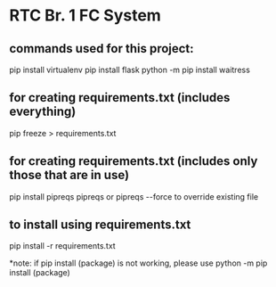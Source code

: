 # RTC Br. 1 FC System
## commands used for this project:
pip install virtualenv
pip install flask
python -m pip install waitress

## for creating requirements.txt (includes everything)
pip freeze > requirements.txt

## for creating requirements.txt (includes only those that are in use)
pip install pipreqs
pipreqs or pipreqs --force to override existing file

## to install using requirements.txt
pip install -r requirements.txt

*note:
if pip install (package) is not working, please use
python -m pip install (package) 

